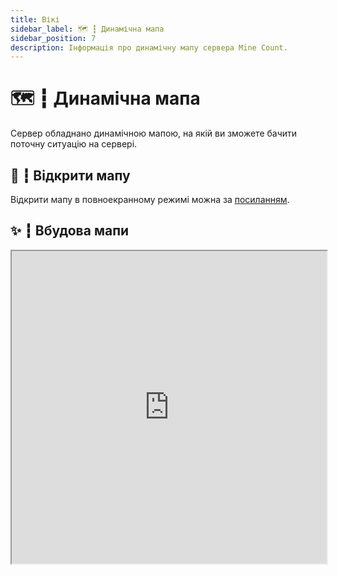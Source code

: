 ```yaml
---
title: Вікі
sidebar_label: 🗺️ ┇ Динамічна мапа
sidebar_position: 7
description: Інформація про динамічну мапу сервера Mine Count.
---
```

# 🗺️ ┇ Динамічна мапа

Сервер обладнано динамічною мапою, на якій ви зможете бачити поточну ситуацію на сервері.

## 🔗 ┇ Відкрити мапу

Відкрити мапу в повноекранному режимі можна за [посиланням](http://map.mcount.fun/).

## ✨ ┇ Вбудова мапи

<iframe src="http://map.mcount.fun/" height="500px" width="100%"></iframe>
